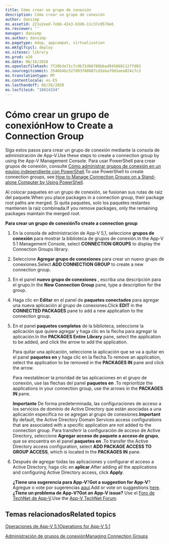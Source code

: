 ```yaml
---
title: Cómo crear un grupo de conexión
description: Cómo crear un grupo de conexión
author: dansimp
ms.assetid: 221e2eed-7ebb-42e3-b3d6-11c37c0578e6
ms.reviewer: ''
manager: dansimp
ms.author: dansimp
ms.pagetype: mdop, appcompat, virtualization
ms.mktglfcycl: deploy
ms.sitesec: library
ms.prod: w10
ms.date: 06/16/2016
ms.openlocfilehash: 7f20b3e71c7c0b72d66700bbad945860112ffd03
ms.sourcegitcommit: 354664bc527d93f80687cd2eba70d1eea024c7c3
ms.translationtype: MT
ms.contentlocale: es-ES
ms.lasthandoff: 06/26/2020
ms.locfileid: "10814334"
---
```

# <span data-ttu-id="46832-103">Cómo crear un grupo de conexión</span><span class="sxs-lookup"><span data-stu-id="46832-103">How to Create a Connection Group</span></span>


<span data-ttu-id="46832-104">Siga estos pasos para crear un grupo de conexión mediante la consola de administración de App-V.</span><span class="sxs-lookup"><span data-stu-id="46832-104">Use these steps to create a connection group by using the App-V Management Console.</span></span> <span data-ttu-id="46832-105">Para usar PowerShell para crear grupos de conexión, consulte [Cómo administrar grupos de conexión en un equipo independiente con PowerShell](how-to-manage-connection-groups-on-a-stand-alone-computer-by-using-powershell51.md).</span><span class="sxs-lookup"><span data-stu-id="46832-105">To use PowerShell to create connection groups, see [How to Manage Connection Groups on a Stand-alone Computer by Using PowerShell](how-to-manage-connection-groups-on-a-stand-alone-computer-by-using-powershell51.md).</span></span>

<span data-ttu-id="46832-106">Al colocar paquetes en un grupo de conexión, se fusionan sus rutas de raíz del paquete.</span><span class="sxs-lookup"><span data-stu-id="46832-106">When you place packages in a connection group, their package root paths are merged.</span></span> <span data-ttu-id="46832-107">Si quita paquetes, solo los paquetes restantes mantienen la raíz combinada.</span><span class="sxs-lookup"><span data-stu-id="46832-107">If you remove packages, only the remaining packages maintain the merged root.</span></span>

**<span data-ttu-id="46832-108">Para crear un grupo de conexión</span><span class="sxs-lookup"><span data-stu-id="46832-108">To create a connection group</span></span>**

1.  <span data-ttu-id="46832-109">En la consola de administración de App-V 5,1, seleccione **grupos de conexión** para mostrar la biblioteca de grupos de conexión.</span><span class="sxs-lookup"><span data-stu-id="46832-109">In the App-V 5.1 Management Console, select **CONNECTION GROUPS** to display the Connection Groups library.</span></span>

2.  <span data-ttu-id="46832-110">Seleccione **Agregar grupo de conexiones** para crear un nuevo grupo de conexiones.</span><span class="sxs-lookup"><span data-stu-id="46832-110">Select **ADD CONNECTION GROUP** to create a new connection group.</span></span>

3.  <span data-ttu-id="46832-111">En el panel **nuevo grupo de conexiones** , escriba una descripción para el grupo.</span><span class="sxs-lookup"><span data-stu-id="46832-111">In the **New Connection Group** pane, type a description for the group.</span></span>

4.  <span data-ttu-id="46832-112">Haga clic en **Editar** en el panel de **paquetes conectados** para agregar una nueva aplicación al grupo de conexiones.</span><span class="sxs-lookup"><span data-stu-id="46832-112">Click **EDIT** in the **CONNECTED PACKAGES** pane to add a new application to the connection group.</span></span>

5.  <span data-ttu-id="46832-113">En el panel **paquetes completos** de la biblioteca, seleccione la aplicación que quiere agregar y haga clic en la flecha para agregar la aplicación.</span><span class="sxs-lookup"><span data-stu-id="46832-113">In the **PACKAGES Entire Library** pane, select the application to be added, and click the arrow to add the application.</span></span>

    <span data-ttu-id="46832-114">Para quitar una aplicación, seleccione la aplicación que se va a quitar en el panel **paquetes en** y haga clic en la flecha.</span><span class="sxs-lookup"><span data-stu-id="46832-114">To remove an application, select the application to be removed in the **PACKAGES IN** pane and click the arrow.</span></span>

    <span data-ttu-id="46832-115">Para reestablecer la prioridad de las aplicaciones en el grupo de conexión, use las flechas del panel **paquetes en** .</span><span class="sxs-lookup"><span data-stu-id="46832-115">To reprioritize the applications in your connection group, use the arrows in the **PACKAGES IN** pane.</span></span>

    <span data-ttu-id="46832-116">**Importante**  De forma predeterminada, las configuraciones de acceso a los servicios de dominio de Active Directory que están asociadas a una aplicación específica no se agregan al grupo de conexiones.</span><span class="sxs-lookup"><span data-stu-id="46832-116">**Important** By default, the Active Directory Domain Services access configurations that are associated with a specific application are not added to the connection group.</span></span> <span data-ttu-id="46832-117">Para transferir la configuración de acceso de Active Directory, seleccione **Agregar acceso de paquete a acceso de grupo**, que se encuentra en el panel **paquetes en** .</span><span class="sxs-lookup"><span data-stu-id="46832-117">To transfer the Active Directory access configuration, select **ADD PACKAGE ACCESS TO GROUP ACCESS**, which is located in the **PACKAGES IN** pane.</span></span>

     

6.  <span data-ttu-id="46832-118">Después de agregar todas las aplicaciones y configurar el acceso a Active Directory, haga clic en **aplicar**.</span><span class="sxs-lookup"><span data-stu-id="46832-118">After adding all the applications and configuring Active Directory access, click **Apply**.</span></span>

    <span data-ttu-id="46832-119">**¿Tiene una sugerencia para App-V**?</span><span class="sxs-lookup"><span data-stu-id="46832-119">**Got a suggestion for App-V**?</span></span> <span data-ttu-id="46832-120">Agregue o vote por sugerencias [aquí](http://appv.uservoice.com/forums/280448-microsoft-application-virtualization).</span><span class="sxs-lookup"><span data-stu-id="46832-120">Add or vote on suggestions [here](http://appv.uservoice.com/forums/280448-microsoft-application-virtualization).</span></span> **<span data-ttu-id="46832-121">¿Tiene un problema de App-V?</span><span class="sxs-lookup"><span data-stu-id="46832-121">Got an App-V issue?</span></span>** <span data-ttu-id="46832-122">Use el [Foro de TechNet de App-V](https://social.technet.microsoft.com/Forums/home?forum=mdopappv).</span><span class="sxs-lookup"><span data-stu-id="46832-122">Use the [App-V TechNet Forum](https://social.technet.microsoft.com/Forums/home?forum=mdopappv).</span></span>

## <span data-ttu-id="46832-123">Temas relacionados</span><span class="sxs-lookup"><span data-stu-id="46832-123">Related topics</span></span>


[<span data-ttu-id="46832-124">Operaciones de App-V 5.1</span><span class="sxs-lookup"><span data-stu-id="46832-124">Operations for App-V 5.1</span></span>](operations-for-app-v-51.md)

[<span data-ttu-id="46832-125">Administración de grupos de conexión</span><span class="sxs-lookup"><span data-stu-id="46832-125">Managing Connection Groups</span></span>](managing-connection-groups51.md)

 

 





